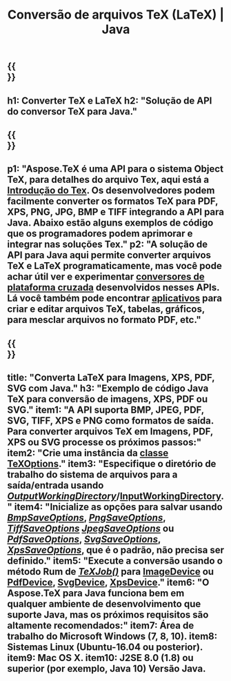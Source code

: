 ﻿---
translation: true
template: /_templates/_conversion-java.md
title: Conversão de arquivos TeX (LaTeX) | Java
url: /java/conversion/
description: Solução de API Java de conversão TeX (LaTeX). Converta arquivos LaTeX para PDF, XPS e imagens, incluindo PNG, JPEG, TIFF, BMP com poucas linhas de código Java.
keywords: tex conversão api java, conversor tex java integrar
family: tex
platformtag: cpp
feature: conversion
---

{{<section banner>}}
---
h1: Converter TeX e LaTeX
h2: "Solução de API do conversor TeX para Java."
---

{{<section overview>}}
---
p1: "Aspose.TeX é uma API para o sistema Object TeX, para detalhes do arquivo Tex, aqui está a [Introdução do Tex](https://docs.aspose.com/tex/cpp/what-is-tex/). Os desenvolvedores podem facilmente converter os formatos TeX para PDF, XPS, PNG, JPG, BMP e TIFF integrando a API para Java. Abaixo estão alguns exemplos de código que os programadores podem aprimorar e integrar nas soluções Tex."
p2: "A solução de API para Java aqui permite converter arquivos TeX e LaTeX programaticamente, mas você pode achar útil ver e experimentar [conversores de plataforma cruzada](https://products.aspose.app/tex/conversion) desenvolvidos nesses APIs. Lá você também pode encontrar [aplicativos](https://products.aspose.app/tex/applications) para criar e editar arquivos TeX, tabelas, gráficos, para mesclar arquivos no formato PDF, etc."
---

{{<section feature1>}}
---
title: "Converta LaTeX para Imagens, XPS, PDF, SVG com Java."
h3: "Exemplo de código Java TeX para conversão de imagens, XPS, PDF ou SVG."
item1: "A API suporta BMP, JPEG, PDF, SVG, TIFF, XPS e PNG como formatos de saída. Para converter arquivos TeX em Imagens, PDF, XPS ou SVG processe os próximos passos:"
item2: "Crie uma instância da [classe TeXOptions](https://reference.aspose.com/tex/java/com.aspose.tex/texoptions)."
item3: "Especifique o diretório de trabalho do sistema de arquivos para a saída/entrada usando [*OutputWorkingDirectory*](https://reference.aspose.com/tex/java/com.aspose.tex/TeXOptions#setOutputWorkingDirectory-com.aspose.tex.IOutputWorkingDirectory-)/[InputWorkingDirectory](https://reference.aspose.com/tex/java/com.aspose.tex/TeXOptions#setInputWorkingDirectory-com.aspose.tex.IInputWorkingDirectory-)."
item4: "Inicialize as opções para salvar usando [*BmpSaveOptions*](https://reference.aspose.com/tex/java/com.aspose.tex.rendering/BmpSaveOptions), [*PngSaveOptions*](https://reference.aspose.com/tex/java/com.aspose.tex.rendering/PngSaveOptions), [*TiffSaveOptions*](https://reference.aspose.com/tex/java/com.aspose.tex.rendering/TiffSaveOptions) [*JpegSaveOptions*](https://reference.aspose.com/tex/java/com.aspose.tex.rendering/JpegSaveOptions) ou [*PdfSaveOptions*](https://reference.aspose.com/tex/java/com.aspose.tex.rendering/PdfSaveOptions), [*SvgSaveOptions*](https://reference.aspose.com/tex/java/com.aspose.tex.rendering/SvgSaveOptions), [*XpsSaveOptions*](https://reference.aspose.com/tex/java/com.aspose.tex.rendering/XpsSaveOptions), que é o padrão, não precisa ser definido."
item5: "Execute a conversão usando o método Rum de [*TeXJob()*](https://reference.aspose.com/tex/java/com.aspose.tex/TeXJob) para [ImageDevice](https://reference.aspose.com/tex/java/com.aspose.tex.rendering/ImageDevice) ou [PdfDevice](https://reference.aspose.com/tex/java/com.aspose.tex.rendering/PdfDevice), [SvgDevice](https://reference.aspose.com/tex/java/com.aspose.tex.rendering/SvgDevice), [XpsDevice](https://reference.aspose.com/tex/java/com.aspose.tex.rendering/DispositivoXps)."
item6: "O Aspose.TeX para Java funciona bem em qualquer ambiente de desenvolvimento que suporte Java, mas os próximos requisitos são altamente recomendados:"
item7: Área de trabalho do Microsoft Windows (7, 8, 10).
item8: Sistemas Linux (Ubuntu-16.04 ou posterior).
item9: Mac OS X.
item10: J2SE 8.0 (1.8) ou superior (por exemplo, Java 10) Versão Java.
---

